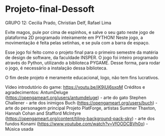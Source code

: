 # Projeto-final-Dessoft
GRUPO 12: Cecilia Prado, Christian Delf, Rafael Lima

Evite magos, pule por cima de espinhos, e salve o seu gato neste jogo de plataforma 2D programado inteiramente em PYTHON! Neste jogo, a movimentação é feita pelas setinhas, e se pula com a barra de espaço.

Esse jogo foi feito como o projeto final para o primeiro semestre da matéria de design de software, da faculdade INSPER. O jogo foi inteiro programado através do Python, utilizando a biblioteca PYGAME. Desse forma, para rodar o jogo, é necessário a instalação dessa biblioteca.

O fim deste projeto é meramente educacional, logo, não tem fins lucrativos.

Vídeo introdutório do game: https://youtu.be/iK9jUj6sxpM
Créditos e agradecimentos: 
AntumDeluge (https://opengameart.org/users/antumdeluge) - arte do gato
Stephen Challener - arte dos inimigos
Buch (https://opengameart.org/users/buch) - arte do personagem principal
Projeto PlatForge, artistas Summer Thaxton, Hannah Cohan and Stafford McIntyre (https://opengameart.org/content/tiling-background-pack-sky) - arte dos fundos 
Konami (https://www.youtube.com/watch?v=VfOODCBVh0o) - Música usada
